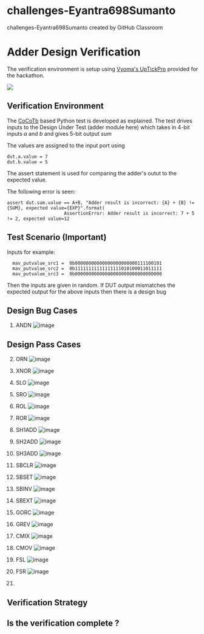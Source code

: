# challenges-Eyantra698Sumanto
challenges-Eyantra698Sumanto created by GitHub Classroom
# Adder Design Verification

The verification environment is setup using [Vyoma's UpTickPro](https://vyomasystems.com) provided for the hackathon.


![](https://i.imgur.com/miWGA1o.png)

## Verification Environment

The [CoCoTb](https://www.cocotb.org/) based Python test is developed as explained. The test drives inputs to the Design Under Test (adder module here) which takes in 4-bit inputs *a* and *b* and gives 5-bit output *sum*

The values are assigned to the input port using 
```
dut.a.value = 7
dut.b.value = 5
```

The assert statement is used for comparing the adder's outut to the expected value.

The following error is seen:
```
assert dut.sum.value == A+B, "Adder result is incorrect: {A} + {B} != {SUM}, expected value={EXP}".format(
                     AssertionError: Adder result is incorrect: 7 + 5 != 2, expected value=12
```
## Test Scenario **(Important)**

  Inputs for example:
  ```
    mav_putvalue_src1 =  0b00000000000000000000000111100101
    mav_putvalue_src2 =  0b11111111111111111010100011011111
    mav_putvalue_src3 =  0b00000000000000000000000000000000
  ```
  
  Then the inputs are given in random.
 If DUT output mismatches the expected output for the above inputs then there is a design bug
## Design Bug Cases
1. ANDN 
![image](https://user-images.githubusercontent.com/58599984/180603638-2665f149-c166-4df2-abdf-7d7ff9fe2444.png)

## Design Pass Cases
2. ORN 
 ![image](https://user-images.githubusercontent.com/58599984/180603605-b8984b6e-66cb-48d1-9292-f6b8157dc477.png)
3. XNOR
![image](https://user-images.githubusercontent.com/58599984/180603678-1e857bac-1bdd-4365-b452-1e5e0da59e67.png)
4. SLO
![image](https://user-images.githubusercontent.com/58599984/180603742-eaf4c7ee-8d66-4abd-9768-bcc1d1d44998.png)
5. SRO
![image](https://user-images.githubusercontent.com/58599984/180603783-e0b87ce2-229f-4513-a2cb-911a5fec2b2d.png)
6. ROL
![image](https://user-images.githubusercontent.com/58599984/180603816-6bbf7c58-d03f-4690-84a6-419cbc549b03.png)
7. ROR
![image](https://user-images.githubusercontent.com/58599984/180603854-186e5eb7-8f71-4c8e-91e7-0379ac553a57.png)
8. SH1ADD
![image](https://user-images.githubusercontent.com/58599984/180603922-0fbb5edb-4628-47c8-aadb-fe0b96d6fc71.png)
9. SH2ADD
![image](https://user-images.githubusercontent.com/58599984/180603980-b8508551-a76c-491e-8d03-343549725ffc.png)
10. SH3ADD
![image](https://user-images.githubusercontent.com/58599984/180604018-82679886-83ce-4199-a422-6e48f174fece.png)
11. SBCLR
![image](https://user-images.githubusercontent.com/58599984/180604070-4e733054-73a7-4d3e-b101-55e2f3e2426f.png)
12. SBSET
![image](https://user-images.githubusercontent.com/58599984/180604114-5bbeeef2-b2ba-4737-8287-c42e10d3b68f.png)

13. SBINV
![image](https://user-images.githubusercontent.com/58599984/180604169-e4f89c48-96ac-470f-bf7a-25f08861d16a.png)
14. SBEXT
![image](https://user-images.githubusercontent.com/58599984/180604219-be5116ac-9145-4635-93d2-43a8f9c02c93.png)
15. GORC
![image](https://user-images.githubusercontent.com/58599984/180604268-5d7acc44-75c8-4323-9bfc-f0554d1e0bfa.png)
16. GREV
![image](https://user-images.githubusercontent.com/58599984/180604351-f800f2fd-0ef6-475c-b9c0-6b4413593c24.png)
17. CMIX
 ![image](https://user-images.githubusercontent.com/58599984/180604412-957f8845-b005-485c-84c5-e95aa8a966a5.png)
 18. CMOV
 ![image](https://user-images.githubusercontent.com/58599984/180604437-8d8f8454-4abb-433d-b8d4-3cfcba6ff52f.png)
19. FSL
![image](https://user-images.githubusercontent.com/58599984/180604477-ffc32500-83ad-4965-ab24-56059bdb9647.png)
20. FSR
![image](https://user-images.githubusercontent.com/58599984/180604511-b5548b19-d9e2-4d19-8778-af95d048ed26.png)

21. 




## Verification Strategy

## Is the verification complete ?
